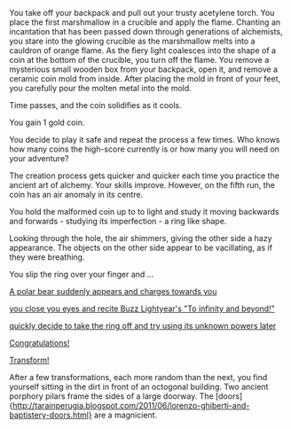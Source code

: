 You take off your backpack and pull out your trusty acetylene torch. You place the first
marshmallow in a crucible and apply the flame. Chanting an incantation that has been
passed down through generations of alchemists, you stare into the glowing crucible as the
marshmallow melts into a cauldron of orange flame. As the fiery light coalesces into the
shape of a coin at the bottom of the crucible, you turn off the flame. You remove a 
mysterious small wooden box from your backpack, open it, and remove a ceramic coin mold
from inside. After placing the mold in front of your feet, you carefully pour the molten
metal into the mold.

Time passes, and the coin solidifies as it cools.

You gain 1 gold coin.

You decide to play it safe and repeat the process a few times. Who knows how many coins
the high-score currently is or how many you will need on your adventure?

The creation process gets quicker and quicker each time you practice the ancient art of
alchemy. Your skills improve. However, on the fifth run, the coin has an air anomaly
in its centre.

You hold the malformed coin up to to light and study it moving backwards and
forwards - studying its imperfection - a ring like shape.

Looking through the hole, the air shimmers, giving the other side a
hazy appearance.
The objects on the other side appear to be vacillating, as if they were
breathing.

You slip the ring over your finger and ...

[A polar bear suddenly appears and charges towards you](../polar-bear-attack/polar-bear-attack.md)

[you close you eyes and recite Buzz Lightyear's "To infinity and beyond!"](../my-story/my-story.md)

[quickly decide to take the ring off and try using its unknown powers later](../android-v6/use-android-v6.md)

[Congratulations!](../marshmallow.md)

[Transform!](../transform/transform.md)


After a few transformations, each more random than the next, you find yourself sitting
in the dirt in front of an octogonal building.   Two ancient porphory pilars frame
the sides of a large doorway.  The [doors] {http://tarainperugia.blogspot.com/2011/06/lorenzo-ghiberti-and-baptistery-doors.html}   are a magnicient. 
